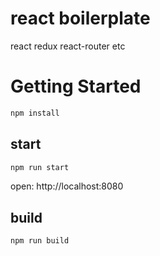 # react boilerplate
react redux react-router etc

# Getting Started

```js
npm install
```

## start
```js
npm run start
```
open: http://localhost:8080

## build

```js
npm run build
```
